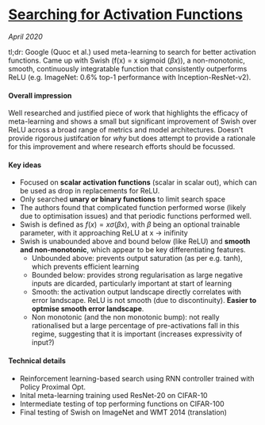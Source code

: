 # [Searching for Activation Functions](https://arxiv.org/abs/1710.05941)

_April 2020_

tl;dr: Google (Quoc et al.) used meta-learning to search for better activation functions. Came up with Swish (f(x) = x sigmoid ($\beta x$)), a non-monotonic, smooth, continuously integratable function that consistently outperforms ReLU (e.g. ImageNet: 0.6% top-1 performance with Inception-ResNet-v2).

#### Overall impression
Well researched and justified piece of work that highlights the efficacy of meta-learning and shows a small but significant improvement of Swish over ReLU across a broad range of metrics and model architectures. Doesn't provide rigorous justifcation for *why* but does attempt to provide a rationale for this improvement and where research efforts should be focussed.

#### Key ideas
- Focused on **scalar activation functions** (scalar in scalar out), which can be used as drop in replacements for ReLU.
- Only searched **unary or binary functions** to limit search space
- The authors found that complicated function performed worse (likely due to optimisation issues) and that periodic functions performed well.
- Swish is defined as $f(x)=x\sigma(\beta x)$, with $\beta$ being an optional trainable parameter, with it approaching ReLU at x -> inifinity
- Swish is unabounded above and bound below (like ReLU) and **smooth and non-monotonic**, which appear to be key differentiating features.
    - Unbounded above: prevents output saturation (as per e.g. tanh), which prevents efficient learning
    - Bounded below: provides strong regularisation as large negative inputs are dicarded, particularly important at start of learning
    - Smooth: the activation output landscape directly correlates with error landscape. ReLU is not smooth (due to discontinuity). **Easier to optmise smooth error landscape**.
    - Non monotonic (and the non monotonic bump): not really rationalised but a large percentage of pre-activations fall in this regime, suggesting that it is important (increases expressivity of input?)



#### Technical details
- Reinforcement learning-based search using RNN controller trained with Policy Proximal Opt.
- Inital meta-learning training used ResNet-20 on CIFAR-10
- Intermediate testing of top performing functions on CIFAR-100
- Final testing of Swish on ImageNet and WMT 2014 (translation)


